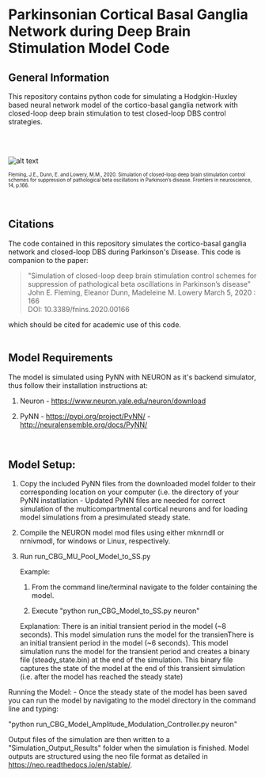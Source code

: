 # Parkinsonian Cortical Basal Ganglia Network during Deep Brain Stimulation Model Code

## General Information

This repository contains python code for simulating a Hodgkin-Huxley based neural network model of the cortico-basal ganglia network with closed-loop deep brain stimulation to test closed-loop DBS control strategies.

<br/>

<br/>

![alt text](https://www.frontiersin.org/files/Articles/520710/fnins-14-00166-HTML/image_m/fnins-14-00166-g001.jpg)

<sup><sub>Fleming, J.E., Dunn, E. and Lowery, M.M., 2020. Simulation of closed-loop deep brain stimulation control schemes for suppression of pathological beta oscillations in Parkinson’s disease. Frontiers in neuroscience, 14, p.166. </sup></sub>

<br/>

## Citations
The code contained in this repository simulates the cortico-basal ganglia network and closed-loop DBS during Parkinson's Disease. This code is companion to the paper:  
> "Simulation of closed-loop deep brain stimulation control schemes for suppression of pathological beta oscillations in Parkinson’s disease"  
>   John E. Fleming, Eleanor Dunn, Madeleine M. Lowery
>    March 5, 2020 : 166  
>    DOI: 10.3389/fnins.2020.00166

which should be cited for academic use of this code.  
<br/>

## Model Requirements
The model is simulated using PyNN with NEURON as it's backend simulator, thus follow their installation instructions at: 

1) Neuron - https://www.neuron.yale.edu/neuron/download
   
2) PyNN - https://pypi.org/project/PyNN/ - http://neuralensemble.org/docs/PyNN/

<br/>

## Model Setup: 
1) Copy the included PyNN files from the downloaded model folder to their corresponding location on your computer (i.e. the directory of your PyNN instatllation - Updated PyNN files are needed for correct simulation of the multicompartmental cortical neurons and for loading model simulations from a presimulated steady state.

2) Compile the NEURON model mod files using either mknrndll or nrnivmodl, for windows or Linux, respectively.

3) Run run_CBG_MU_Pool_Model_to_SS.py

	Example:
	
 	1) From the command line/terminal navigate to the folder containing the model.
	
 	2) Execute "python run_CBG_Model_to_SS.py neuron"

    Explanation: There is an initial transient period in the model (~8 seconds). This model simulation runs the model for 
    the transienThere is an initial transient period in the model (~6 seconds). This model simulation runs the model for the transient
    period and creates a binary file (steady_state.bin) at the end of the simulation. This binary file captures the state of the model at
    the end of this transient simulation (i.e. after the model has reached the steady state)

Running the Model: - Once the steady state of the model has been saved you can run the model by navigating to the model directory in the command line and typing:

"python run_CBG_Model_Amplitude_Modulation_Controller.py neuron"

Output files of the simulation are then written to a "Simulation_Output_Results" folder when the simulation is finished.  Model outputs are structured using the neo file format as detailed in https://neo.readthedocs.io/en/stable/.
